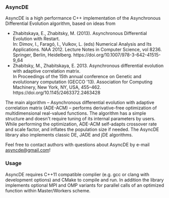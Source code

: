 ### AsyncDE

AsyncDE is a high performance C++ implementation of the Asynchronous Differential Evolution algorithm, based on ideas from
<ul>
  <li>Zhabitskaya, E., Zhabitsky, M. (2013). Asynchronous Differential Evolution with Restart.</li>
 In: Dimov, I., Faragó, I., Vulkov, L. (eds) Numerical Analysis and Its Applications. NAA 2012. Lecture Notes in Computer Science, vol 8236. Springer,
 Berlin, Heidelberg. https://doi.org/10.1007/978-3-642-41515-9_64
  <li>Zhabitsky, M., Zhabitskaya, E. 2013. Asynchronous differential evolution with adaptive correlation matrix.</li>
 In Proceedings of the 15th annual conference on Genetic and evolutionary computation (GECCO '13). Association for Computing Machinery, New York, NY, USA, 455–462.
 https://doi.org/10.1145/2463372.2463428
</ul>

The main algorithm &ndash; Asynchronous differential evolution with adaptive correlation matrix (ADE-ACM) &ndash; performs derivative-free optimization of multidimensional real-valued functions.
The algorithm has a simple structure and doesn't require tuning of its internal parameters by users. While performing the optimization, ADE-ACM self-adapts crossover rate and scale factor, and inflates the population size if needed.
The AsyncDE library also implements classic DE, JADE and jDE algorithms.

Feel free to contact authors with questions about AsyncDE by e-mail asyncde@gmail.com!

### Usage
AsyncDE requires C++11 compatible complier (e.g. gcc or clang with development options) and CMake to compile and run. In addition the library implements optional MPI and OMP variants for parallel calls of an optimized function within Master/Workers scheme.

<!--
**asyncde/asyncde** is a ✨ _special_ ✨ repository because its `README.md` (this file) appears on your GitHub profile.

Here are some ideas to get you started:

- 🔭 I’m currently working on ...
- 🌱 I’m currently learning ...
- 👯 I’m looking to collaborate on ...
- 🤔 I’m looking for help with ...
- 💬 Ask me about ...
- 📫 How to reach me: ...
- 😄 Pronouns: ...
- ⚡ Fun fact: ...
-->

